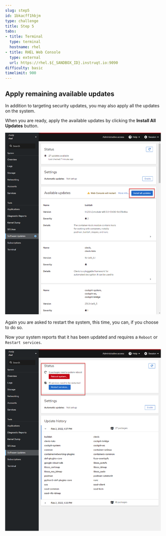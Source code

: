 ```yaml
---
slug: step5
id: 1bkacff1hbjm
type: challenge
title: Step 5
tabs:
- title: Terminal
  type: terminal
  hostname: rhel
- title: RHEL Web Console
  type: external
  url: https://rhel.${_SANDBOX_ID}.instruqt.io:9090
difficulty: basic
timelimit: 900
---
```

## Apply remaining available updates

In addition to targeting security updates, you may also apply all the updates on the system.

When you are ready, apply the available updates by clicking the __Install All Updates__ button.

![Apply All Software Updates](../assets/Apply-All-Updates.png)

Again you are asked to restart the system, this time, you can, if you choose to do so.

Now your system reports that it has been updated and requires a `Reboot` or `Restart services`.

![Apply All Software Updates](../assets/Up-to-date.png)
